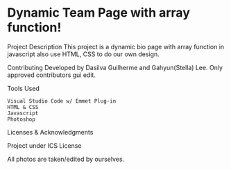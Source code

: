 # Dynamic Team Page with array function!

Project Description
This project is a dynamic bio page with array function in javascript also use HTML, CSS to do our own design. 

Contributing
Developed by Dasilva Guilherme and Gahyun(Stella) Lee. Only approved contributors gui edit.

Tools Used

    Visual Studio Code w/ Emmet Plug-in
    HTML & CSS
    Javascript
    Photoshop

Licenses & Acknowledgments

Project under ICS License

All photos are taken/edited by ourselves.
      
  


    
